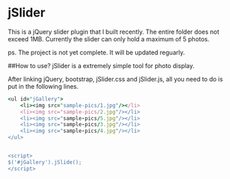 jSlider
=======

This is a jQuery slider plugin that I built recently. The entire folder does not exceed 1MB. Currently the slider can only hold a maximum of 5 photos. 

ps. The project is not yet complete. It will be updated reguarly.


##How to use?
jSlider is a extremely simple tool for photo display.

After linking jQuery, bootstrap, jSlider.css and jSlider.js, all you need to do is put in the following lines.

```ruby
<ul id="jGallery">
	<li><img src="sample-pics/1.jpg"/></li>
	<li><img src="sample-pics/2.jpg"/></li>
	<li><img src="sample-pics/5.jpg"/></li>
	<li><img src="sample-pics/3.jpg"/></li>	
	<li><img src="sample-pics/4.jpg"/></li>
</ul>


<script>
$('#jGallery').jSlide();
</script>

```
